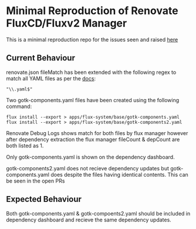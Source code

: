 # Minimal Reproduction of Renovate FluxCD/Fluxv2 Manager

This is a minimal reproduction repo for the issues seen and raised [here](https://github.com/renovatebot/renovate/discussions/22073)

## Current Behaviour

renovate.json fileMatch has been extended with the following regex to match all YAML files as per the [docs](https://docs.renovatebot.com/modules/manager/flux/#non-configured-filematch): 
````
"\\.yaml$"
````

Two gotk-components.yaml files have been created using the following command:
````
flux install --export > apps/flux-system/base/gotk-components.yaml
flux install --export > apps/flux-system/base/gotk-components2.yaml
````

Renovate Debug Logs shows match for both files by flux manager however after dependency extraction the flux manager fileCount & depCount are both listed as 1. 

Only gotk-components.yaml is shown on the dependency dashboard.

gotk-components2.yaml does not recieve dependency updates but gotk-components.yaml does despite the files having identical contents. This can be seen in the open PRs


## Expected Behaviour

Both gotk-components.yaml & gotk-compoents2.yaml should be included in dependency dashboard and recieve the same dependency updates.